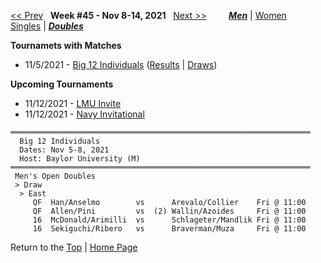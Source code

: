 <a name="top"></a>[<< Prev](men_doubles_2144.md) &nbsp; **Week #45 - Nov 8-14, 2021** &nbsp; [Next >>](men_doubles_2202.md) &nbsp;&nbsp;&nbsp;&nbsp;&nbsp;&nbsp;&nbsp; [***Men***](./men_doubles_2145.md) &#124; [Women](./women_doubles_2145.md) &nbsp;&nbsp;&nbsp;&nbsp;&nbsp; [Singles](./men_singles_2145.md) &#124; [***Doubles***](./men_doubles_2145.md)

**Tournamets with Matches**  
- 11/5/2021 - [Big 12 Individuals](#21-20291) ([Results](#21-20291) &#124; <a href="https://colleges.wearecollegetennis.com/competitions/BaylorUniversityM/Tournaments/Overview/E0ED1E84-1CD4-4CE2-BFCD-F695030458D5" target="_blank">Draws</a>)  

**Upcoming Tournaments**  
- 11/12/2021 - <a href="https://colleges.wearecollegetennis.com/competitions/LoyolaMarymountUniversityM/Tournaments/Overview/5B7216DB-15C4-4F1D-8629-8EAF987FE5AE" target="_blank">LMU Invite</a>  
- 11/12/2021 - <a href="https://colleges.wearecollegetennis.com/competitions/USNavalAcademyM/Tournaments/Overview/398E1516-D93D-455D-B5B2-0D3057E5FCF8" target="_blank">Navy Invitational</a>  

<a name="21-20291"></a>
~~~
═══════════════════════════════════════════════════════════════════
  Big 12 Individuals
  Dates: Nov 5-8, 2021
  Host: Baylor University (M)
═══════════════════════════════════════════════════════════════════
 Men's Open Doubles
 > Draw
  > East
     QF  Han/Anselmo        vs      Arevalo/Collier    Fri @ 11:00
     QF  Allen/Pini         vs  (2) Wallin/Azoides     Fri @ 11:00
     16  McDonald/Arimilli  vs      Schlageter/Mandlik Fri @ 11:00
     16  Sekiguchi/Ribero   vs      Braverman/Muza     Fri @ 11:00
~~~

Return to the [Top](./men_doubles_2145.md) &#124; [Home Page](../../index.md)
